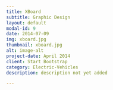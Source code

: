 ```yaml
---
title: XBoard
subtitle: Graphic Design
layout: default
modal-id: 9
date: 2014-07-09
img: xboard.jpg
thumbnail: xboard.jpg
alt: image-alt
project-date: April 2014
client: Start Bootstrap
category: Electric-Vehicles
description: description not yet added

---
```

